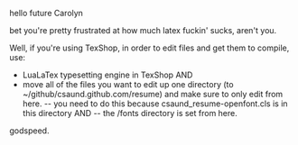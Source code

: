 hello future Carolyn

bet you're pretty frustrated at how much latex fuckin' sucks, aren't you. 

Well, if you're using TexShop, in order to edit files and get them to compile, use:
- LuaLaTex typesetting engine in TexShop 
AND
- move all of the files you want to edit up one directory (to ~/github/csaund.github.com/resume) and make sure to only edit from here. 
  -- you need to do this because csaund_resume-openfont.cls is in this directory AND
  -- the /fonts directory is set from here. 

godspeed.
